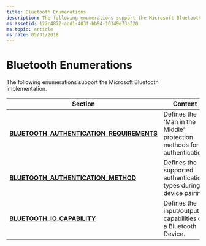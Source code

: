 ```yaml
---
title: Bluetooth Enumerations
description: The following enumerations support the Microsoft Bluetooth implementation.
ms.assetid: 122c4872-acd1-403f-bb94-16349e73a320
ms.topic: article
ms.date: 05/31/2018
---
```


# Bluetooth Enumerations

The following enumerations support the Microsoft Bluetooth implementation.



| Section                                                                                  | Content                                                                |
|------------------------------------------------------------------------------------------|------------------------------------------------------------------------|
| [**BLUETOOTH\_AUTHENTICATION\_REQUIREMENTS**](/windows/desktop/api/BluetoothAPIs/ne-bluetoothapis-bluetooth_authentication_requirements) | Defines the 'Man in the Middle' protection methods for authentication. |
| [**BLUETOOTH\_AUTHENTICATION\_METHOD**](/windows/desktop/api/BluetoothAPIs/ne-bluetoothapis-bluetooth_authentication_method)             | Defines the supported authentication types during device pairing.      |
| [**BLUETOOTH\_IO\_CAPABILITY**](/windows/desktop/api/BluetoothAPIs/ne-bluetoothapis-bluetooth_io_capability)                             | Defines the input/output capabilities of a Bluetooth Device.           |



 

 

 




